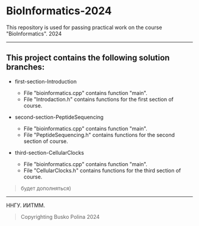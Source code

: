 # BioInformatics-2024
This repository is used for passing practical work on the course "BioInformatics". 2024
____
## This project contains the following solution branches:  
+ first-section-Introduction  
    + File "bioinformatics.cpp" contains function "main".
    + File "Introdaction.h" contains functions for the first section of course.  

+ second-section-PeptideSequencing  
    + File "bioinformatics.cpp" contains function "main".
    + File "PeptideSequencing.h" contains functions for the second section of course.
 
 + third-section-CellularClocks  
    + File "bioinformatics.cpp" contains function "main".
    + File "CellularClocks.h" contains functions for the third section of course. 

>будет дополняться)
____
ННГУ. ИИТММ.  
>Copyrighting Busko Polina 2024
